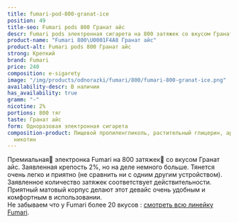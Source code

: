 ```yaml
---
title: fumari-pod-800-granat-ice
position: 49
title-seo: Fumari pods 800 Гранат айс
descr: Fumari pods электронная сигарета на 800 затяжек со вкусом Гранат айс
product-name: "Fumari 800\U0001F4A8 Гранат айс"
product-alt: Fumari pods 800 Гранат айс
strong: Крепкий
brand: Fumari
price: 240
composition: e-sigarety
image: "/img/products/odnorazki/fumari/800/fumari-800-granat-ice.png"
availability-descr: В наличии
has_availability: true
gramm: "-"
nicotine: 2%
portions: 800 тяг
taste: Гранат айс
form: Одноразовая электронная сигарета
composition-product: Пищевой пропиленгликоль, растительный глицерин, ароматизатор,
  никотин
---
```


Премиальная🥇 электронка Fumari на 800 затяжек💨 со вкусом Гранат айс. Заявленная крепость 2%, но на деле немного больше. Тянется очень легко и приятно (не сравнить ни с одним другим устройством). Заявленное количество затяжек соответствует действительности. Приятный матовый корпус делают этот девайс очень удобным и комфортным в использовании.<br>
Не забываем что у Fumari более 20 вкусов : [смотреть всю линейку Fumari](/fumari).